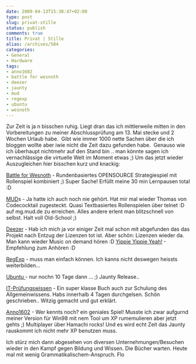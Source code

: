 ```yaml
---
date: 2009-04-13T15:30:47+02:00
type: post
slug: privat-stille
status: publish
comments: true
title: Privat | Stille
alias: /archives/584
categories:
- General
- Hardware
tags:
- anno1602
- battle for wesnoth
- deezer
- jaunty
- mud
- regexp
- ubuntu
- wesnoth
---
```


Zur Zeit is ja n bisschen ruhig. Liegt dran das ich mittlerweile mitten in den Vorbereitungen zu meiner Abschlussprüfung am 13. Mai stecke und 2 Wochen Urlaub habe.  Gibt wie immer 1000 nette Sachen über die ich bloggen wollte aber iwie nicht die Zeit dazu gefunden habe.  Genauso wie ich überhaupt nichtmehr auf den Stand bin .. man könnte sagen ich vernachlässige die virtuelle Welt im Moment etwas ;) Um das jetzt wieder Auszugleichen hier bisschen kurz und knackig:

[Battle for Wesnoth](http://wesnoth.org) - Rundenbasiertes OPENSOURCE Strategiespiel mit Rollenspiel kombiniert ;) Super Sache! Erfüllt meine 30 min Lernpausen total :D

[MUD](http://mud.de)s - Ja hatte ich auch noch nie gehört. Hat mir mal wieder Thomas von Codecocktail zugesteckt. Quasi Textbasiertes Rollenspielen über telnet :D auf mg.mud.de zu erreichen. Alles andere erlent man blitzschnell von selbst. Halt voll Old-School ;)

[Deezer](http://deezer.com) - Hab ich mich ja vor einiger Zeit mal schon mit abgefunden das das Projekt nach Entzug der Lizenzen tot ist. Aber schön: Lizenzen wieder da. Man kann wieder Music on demand hören :D [Yippie Yippie Yeah!](http://www.deezer.com/track/2460553) - Empfehlung zum Anhören :D

[RegExp](http://www.google.com/search?hl=de&q=regexp&btnG=Suche&lr=lang_de) - muss man einfach können. Ich kanns nicht deswegen heissts weiterbilden...

[Ubuntu ](http://ubuntuusers.de)- nur nochn 10 Tage dann ... ;) Jaunty Release..

[IT-Prüfungswissen](http://www.amazon.de/Pr%C3%BCfungsvorbereitung-f%C3%BCr-Berufe-Manfred-W%C3%BCnsche/dp/3834803774/ref=sr_1_5?ie=UTF8&s=books&qid=1239629112&sr=8-5) - Ein super klasse Buch auch zur Schulung des Allgemeinwissens. Habs innerhalb 4 Tagen durchgelsen. Schön geschrieben.. Witzig gemacht und gut erklärt.

[Anno1602](http://de.wikipedia.org/wiki/Anno_(Computerspiel)) - Wer kennts noch? ein geniales Spiel! Musste ich zwar aufgurnd meiner Version für Win98 mit nem Tool um XP rumemulieren aber jetzt gehts ;) Multiplayer über Hamachi rocks! Und es wird echt Zeit das Jaunty rauskommt ich nicht mehr XP benutzen muss.

Ich stürz mich dann abgesehen von diversen Unternehmungen/Besuchen wieder in den Kampf gegen Bildung und Wissen. Die Bücher warten.
Heute mal mit wenig Grammatikalischem-Anspruch.
Flo
